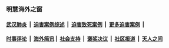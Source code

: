 
### 明慧海外之窗

####  [武汉肺炎](indexes/365.md?t=06251000) &nbsp;|&nbsp;  [迫害案例综述](indexes/328.md?t=06251000) &nbsp;|&nbsp; [迫害致死案例](indexes/277.md?t=06251000)  &nbsp;|&nbsp; [更多迫害案例](indexes/81.md?t=06251000)  &nbsp;|&nbsp; 
####  [时事评论](indexes/19.md?t=06251000) &nbsp;|&nbsp; [海外简讯](indexes/245.md?t=06251000)&nbsp;|&nbsp;  [社会支持](indexes/140.md?t=06251000) &nbsp;|&nbsp; [褒奖决议](indexes/282.md?t=06251000) &nbsp;|&nbsp; [社区报道](indexes/91.md?t=06251000)  &nbsp;|&nbsp; [天人之间](indexes/78.md?t=06251000) 

